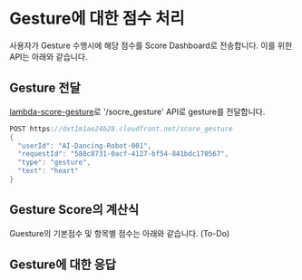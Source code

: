 # Gesture에 대한 점수 처리

사용자가 Gesture 수행시에 해당 점수를 Score Dashboard로 전송합니다. 이를 위한 API는 아래와 같습니다.

## Gesture 전달

[lambda-score-gesture](./lambda-score-gesture/lambda_function.py)로 '/socre_gesture' API로 gesture를 전달합니다.

```java
POST https://dxt1m1ae24b28.cloudfront.net/score_gesture
{
  "userId": "AI-Dancing-Robot-001",
  "requestId": "588c8731-0acf-4127-bf54-841bdc170567",
  "type": "gesture",
  "text": "heart"
}
```

## Gesture Score의 계산식

Guesture의 기본점수 및 항목별 점수는 아래와 같습니다. (To-Do)

## Gesture에 대한 응답

